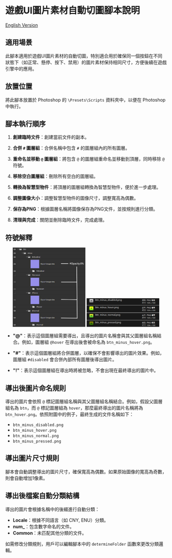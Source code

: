 # 遊戲UI圖片素材自動切圖腳本說明

[English Version](README.md)

## 適用場景
此腳本適用於遊戲UI圖片素材的自動切圖，特別適合用於確保同一個按鈕在不同狀態下（如正常、懸停、按下、禁用）的圖片素材保持相同尺寸，方便後續在遊戲引擎中的應用。

## 放置位置
將此腳本放置於 Photoshop 的 `\Presets\Scripts` 資料夾中，以便在 Photoshop 中執行。

## 腳本執行順序

1. **創建臨時文件**：創建當前文件的副本。

2. **合併 `#` 圖層組**：合併名稱中包含 `#` 的圖層組內的所有圖層。

3. **重命名並移動 `@` 圖層組**：將包含 `@` 的圖層組重命名並移動到頂層，同時移除 `@` 符號。

4. **移除空白圖層組**：刪除所有空白的圖層組。

5. **轉換為智慧型物件**：將頂層的圖層組轉換為智慧型物件，便於進一步處理。

6. **調整圖像大小**：調整智慧型物件的圖像尺寸，調整寬高為偶數。

7. **保存為PNG**：根據圖層名稱將圖像保存為PNG文件，並按規則進行分類。

8. **清理與完成**：關閉並刪除臨時文件，完成處理。
## 符號解釋

<p align="center">
  <img src="screenshot/Snipaste_2024-08-25_16-20-12.png" alt="screenshot 1" width="45%" />
  <img src="screenshot/Snipaste_2024-08-25_16-24-54.png" alt="screenshot 2" width="45%" />
</p>


- **"@"**：表示這個圖層組需要導出，且導出的圖片名稱會與其父圖層組名稱結合。例如，圖層組 `@hover` 在導出後會被命名為 `btn_minus_hover.png`。

- **"#"**：表示這個圖層組將合併圖層，以確保不會影響導出的圖片效果。例如，圖層組 `#disabled` 會合併內部所有圖層後導出圖片。

- **"!"**：表示這個圖層組在導出時將被忽略，不會出現在最終導出的圖片中。

## 導出後圖片命名規則

導出的圖片會依照 `@` 標記圖層組名稱與其父圖層組名稱結合。例如，假設父圖層組名為 `btn`，而 `@` 標記圖層組為 `hover`，那麼最終導出的圖片名稱將為 `btn_hover.png`。依照附圖中的例子，最終生成的文件名稱如下：

- `btn_minus_disabled.png`
- `btn_minus_hover.png`
- `btn_minus_normal.png`
- `btn_minus_pressed.png`

## 導出圖片尺寸規則

腳本會自動調整導出的圖片尺寸，確保寬高為偶數。如果原始圖像的寬高為奇數，則會自動增加1像素。

## 導出後檔案自動分類結構

導出的圖片會根據名稱中的後綴進行自動分類：

- **Locale**：根據不同語言（如 CNY, ENU）分類。
- **num_**：包含數字命名的文件。
- **Common**：未匹配其他分類的文件。

如需修改分類規則，用戶可以編輯腳本中的 `determineFolder` 函數來更改分類邏輯。

